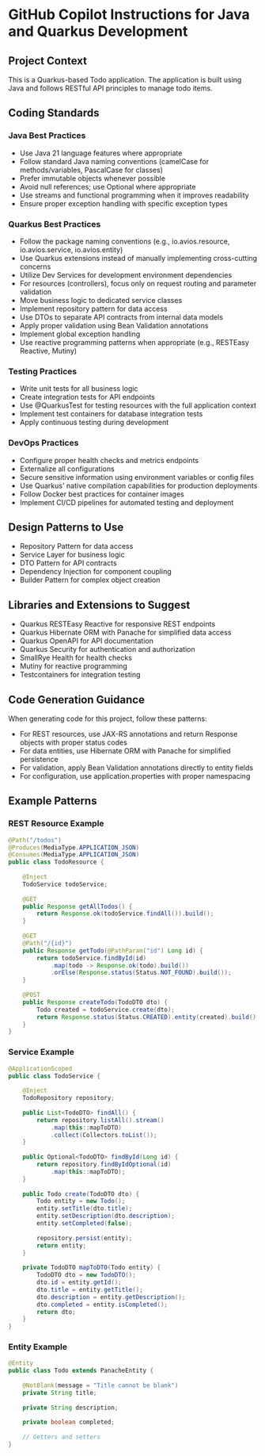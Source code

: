# GitHub Copilot Instructions for Java and Quarkus Development

## Project Context
This is a Quarkus-based Todo application. The application is built using Java and follows RESTful API principles to manage todo items.

## Coding Standards

### Java Best Practices
- Use Java 21 language features where appropriate
- Follow standard Java naming conventions (camelCase for methods/variables, PascalCase for classes)
- Prefer immutable objects whenever possible
- Avoid null references; use Optional where appropriate
- Use streams and functional programming when it improves readability
- Ensure proper exception handling with specific exception types

### Quarkus Best Practices
- Follow the package naming conventions (e.g., io.avios.resource, io.avios.service, io.avios.entity)
- Use Quarkus extensions instead of manually implementing cross-cutting concerns
- Utilize Dev Services for development environment dependencies
- For resources (controllers), focus only on request routing and parameter validation
- Move business logic to dedicated service classes
- Implement repository pattern for data access
- Use DTOs to separate API contracts from internal data models
- Apply proper validation using Bean Validation annotations
- Implement global exception handling
- Use reactive programming patterns when appropriate (e.g., RESTEasy Reactive, Mutiny)

### Testing Practices
- Write unit tests for all business logic
- Create integration tests for API endpoints
- Use @QuarkusTest for testing resources with the full application context
- Implement test containers for database integration tests
- Apply continuous testing during development

### DevOps Practices
- Configure proper health checks and metrics endpoints
- Externalize all configurations
- Secure sensitive information using environment variables or config files
- Use Quarkus' native compilation capabilities for production deployments
- Follow Docker best practices for container images
- Implement CI/CD pipelines for automated testing and deployment

## Design Patterns to Use
- Repository Pattern for data access
- Service Layer for business logic
- DTO Pattern for API contracts
- Dependency Injection for component coupling
- Builder Pattern for complex object creation

## Libraries and Extensions to Suggest
- Quarkus RESTEasy Reactive for responsive REST endpoints
- Quarkus Hibernate ORM with Panache for simplified data access
- Quarkus OpenAPI for API documentation
- Quarkus Security for authentication and authorization
- SmallRye Health for health checks
- Mutiny for reactive programming
- Testcontainers for integration testing

## Code Generation Guidance
When generating code for this project, follow these patterns:
- For REST resources, use JAX-RS annotations and return Response objects with proper status codes
- For data entities, use Hibernate ORM with Panache for simplified persistence
- For validation, apply Bean Validation annotations directly to entity fields
- For configuration, use application.properties with proper namespacing

## Example Patterns

### REST Resource Example
```java
@Path("/todos")
@Produces(MediaType.APPLICATION_JSON)
@Consumes(MediaType.APPLICATION_JSON)
public class TodoResource {
    
    @Inject
    TodoService todoService;
    
    @GET
    public Response getAllTodos() {
        return Response.ok(todoService.findAll()).build();
    }
    
    @GET
    @Path("/{id}")
    public Response getTodo(@PathParam("id") Long id) {
        return todoService.findById(id)
            .map(todo -> Response.ok(todo).build())
            .orElse(Response.status(Status.NOT_FOUND).build());
    }
    
    @POST
    public Response createTodo(TodoDTO dto) {
        Todo created = todoService.create(dto);
        return Response.status(Status.CREATED).entity(created).build();
    }
}
```

### Service Example
```java
@ApplicationScoped
public class TodoService {
    
    @Inject
    TodoRepository repository;
    
    public List<TodoDTO> findAll() {
        return repository.listAll().stream()
            .map(this::mapToDTO)
            .collect(Collectors.toList());
    }
    
    public Optional<TodoDTO> findById(Long id) {
        return repository.findByIdOptional(id)
            .map(this::mapToDTO);
    }
    
    public Todo create(TodoDTO dto) {
        Todo entity = new Todo();
        entity.setTitle(dto.title);
        entity.setDescription(dto.description);
        entity.setCompleted(false);
        
        repository.persist(entity);
        return entity;
    }
    
    private TodoDTO mapToDTO(Todo entity) {
        TodoDTO dto = new TodoDTO();
        dto.id = entity.getId();
        dto.title = entity.getTitle();
        dto.description = entity.getDescription();
        dto.completed = entity.isCompleted();
        return dto;
    }
}
```

### Entity Example
```java
@Entity
public class Todo extends PanacheEntity {
    
    @NotBlank(message = "Title cannot be blank")
    private String title;
    
    private String description;
    
    private boolean completed;
    
    // Getters and setters
}
```